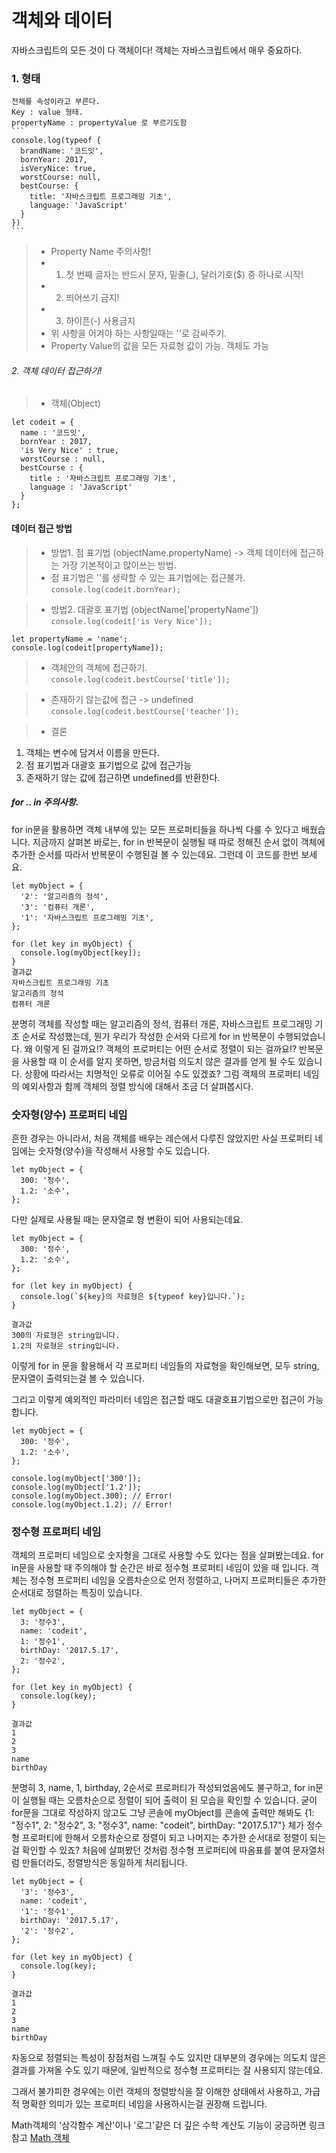 # 객체와 데이터
  자바스크립트의 모든 것이 다 객체이다! 객체는 자바스크립트에서 매우 중요하다.
  
  ### 1. 형태
    전체를 속성이라고 부른다.
    Key : value 형태.
    propertyName : propertyValue 로 부르기도함
    ```
    console.log(typeof {
      brandName: '코드잇',
      bornYear: 2017,
      isVeryNice: true,
      worstCourse: null,
      bestCourse: {
        title: '자바스크립트 프로그래밍 기초',
        language: 'JavaScript'
      }
    })
    ```

  >- Property Name 주의사항!
  >- 1. 첫 번째 글자는 반드시 문자, 밑줄(_), 달러기호($) 중 하나로 시작!
  >- 2. 띄어쓰기 금지!
  >- 3. 하이픈(-) 사용금지
  >- 위 사항을 어겨야 하는 사항일때는 ''로 감싸주기.
  >- Property Value의 값을 모든 자료형 값이 가능. 객체도 가능

  ###### 2. 객체 데이터 접근하기!
  >- 객체(Object)
  ```
  let codeit = {
    name : '코드잇',
    bornYear : 2017,
    'is Very Nice' : true,
    worstCourse : null,
    bestCourse : {
      title : '자바스크립트 프로그래밍 기초',
      language : 'JavaScript'
    }
  };
  ```
  #### 데이터 접근 방법
  >- 방법1. 점 표기법 (objectName.propertyName) -> 객체 데이터에 접근하는 가장 기본적이고 많이쓰는 방법.
  >- 점 표기법은 ''를 생략할 수 있는 표기법에는 접근불가.
  `console.log(codeit.bornYear);`

  >- 방법2. 대괄호 표기법 (objectName['propertyName'])
  `console.log(codeit['is Very Nice']);`
  ```
  let propertyName = 'name';
  console.log(codeit[propertyName]);
  ```

  >- 객체안의 객체에 접근하기.
  `console.log(codeit.bestCourse['title']);`

  >- 존재하기 않는값에 접근 -> undefined
  `console.log(codeit.bestCourse['teacher']);`

  >- 결론
  1. 객체는 변수에 담겨서 이름을 만든다.
  2. 점 표기법과 대괄호 표기법으로 값에 접근가능
  3. 존재하기 않는 값에 접근하면 undefined를 반환한다.

##### for .. in 주의사항.
  for in문을 활용하면 객체 내부에 있는 모든 프로퍼티들을 하나씩 다룰 수 있다고 배웠습니다.
  지금까지 살펴본 바로는, for in 반복문이 실행될 때 따로 정해진 순서 없이 객체에 추가한 순서를 따라서 반복문이 수행된걸 볼 수 있는데요.
  그런데 이 코드를 한번 보세요.
  ```
  let myObject = {
    '2': '알고리즘의 정석',
    '3': '컴퓨터 개론',
    '1': '자바스크립트 프로그래밍 기초',
  };

  for (let key in myObject) {
    console.log(myObject[key]);
  }
  결과값
  자바스크립트 프로그래밍 기초
  알고리즘의 정석
  컴퓨터 개론
  ```
  분명히 객체를 작성할 때는 알고리즘의 정석, 컴퓨터 개론, 자바스크립트 프로그래밍 기초 순서로 작성했는데, 뭔가 우리가 작성한 순서와 다르게 for in 반복문이 수행되었습니다.
  왜 이렇게 된 걸까요!? 객체의 프로퍼티는 어떤 순서로 정렬이 되는 걸까요!?
  반복문을 사용할 때 이 순서를 알지 못하면, 방금처럼 의도치 않은 결과를 얻게 될 수도 있습니다. 상황에 따라서는 치명적인 오류로 이어질 수도 있겠죠? 그럼 객체의 프로퍼티 네임의 예외사항과 함께 객체의 정렬 방식에 대해서 조금 더 살펴봅시다.
  
  ### 숫자형(양수) 프로퍼티 네임
  흔한 경우는 아니라서, 처음 객체를 배우는 레슨에서 다루진 않았지만 사실 프로퍼티 네임에는 숫자형(양수)을 작성해서 사용할 수도 있습니다.
  ```
  let myObject = {
    300: '정수',
    1.2: '소수',
  };
  ```
  다만 실제로 사용될 때는 문자열로 형 변환이 되어 사용되는데요.
  ```
  let myObject = {
    300: '정수',
    1.2: '소수',
  };

  for (let key in myObject) {
    console.log(`${key}의 자료형은 ${typeof key}입니다.`);
  }

  결과값
  300의 자료형은 string입니다.
  1.2의 자료형은 string입니다.
  ```
  이렇게 for in 문을 활용해서 각 프로퍼티 네임들의 자료형을 확인해보면, 모두 string, 문자열이 출력되는걸 볼 수 있습니다.

  그리고 이렇게 예외적인 파라미터 네임은 접근할 때도 대괄호표기법으로만 접근이 가능합니다.
  ```
  let myObject = {
    300: '정수',
    1.2: '소수',
  };

  console.log(myObject['300']);
  console.log(myObject['1.2']);
  console.log(myObject.300); // Error!
  console.log(myObject.1.2); // Error!
  ```

  ### 정수형 프로퍼티 네임
  객체의 프로퍼티 네임으로 숫자형을 그대로 사용할 수도 있다는 점을 살펴봤는데요. 
  for in문을 사용할 때 주의해야 할 순간은 바로 정수형 프로퍼티 네임이 있을 때 입니다.
  객체는 정수형 프로퍼티 네임을 오름차순으로 먼저 정렬하고, 나머지 프로퍼티들은 추가한 순서대로 정렬하는 특징이 있습니다.
  ```
  let myObject = {
    3: '정수3',
    name: 'codeit',
    1: '정수1',
    birthDay: '2017.5.17',
    2: '정수2',
  };

  for (let key in myObject) {
    console.log(key);
  }

  결과값
  1
  2
  3
  name
  birthDay
  ```
  분명히 3, name, 1, birthday, 2순서로 프로퍼티가 작성되었음에도 불구하고, for in문이 실행될 때는 오름차순으로 정렬이 되어 출력이 된 모습을 확인할 수 있습니다.
  굳이 for문을 그대로 작성하지 않고도 그냥 콘솔에 myObject를 콘솔에 출력만 해봐도
  {1: "정수1", 2: "정수2", 3: "정수3", name: "codeit", birthDay: "2017.5.17"}
  체가 정수형 프로퍼티에 한해서 오름차순으로 정렬이 되고 나머지는 추가한 순서대로 정렬이 되는 걸 확인할 수 있죠?
  처음에 살펴봤던 것처럼 정수형 프로퍼티에 따옴표를 붙여 문자열처럼 만들더라도, 정렬방식은 동일하게 처리됩니다.
  ```
  let myObject = {
    '3': '정수3',
    name: 'codeit',
    '1': '정수1',
    birthDay: '2017.5.17',
    '2': '정수2',
  };

  for (let key in myObject) {
    console.log(key);
  }

  결과값
  1
  2
  3
  name
  birthDay
  ```
  자동으로 정렬되는 특성이 장점처럼 느껴질 수도 있지만 대부분의 경우에는 의도치 않은 결과를 가져올 수도 있기 때문에, 일반적으로 정수형 프로퍼티는 잘 사용되지 않는데요.

  그래서 불가피한 경우에는 이런 객체의 정렬방식을 잘 이해한 상태에서 사용하고, 가급적 명확한 의미가 있는 프로퍼티 네임을 사용하시는걸 권장해 드립니다.

Math객체의 '삼각함수 계산'이나 '로그'같은 더 깊은 수학 계산도 기능이 궁금하면 링크 참고
<a href="https://developer.mozilla.org/ko/docs/Web/JavaScript/Reference/Global_Objects/Math"> Math 객체</a>
